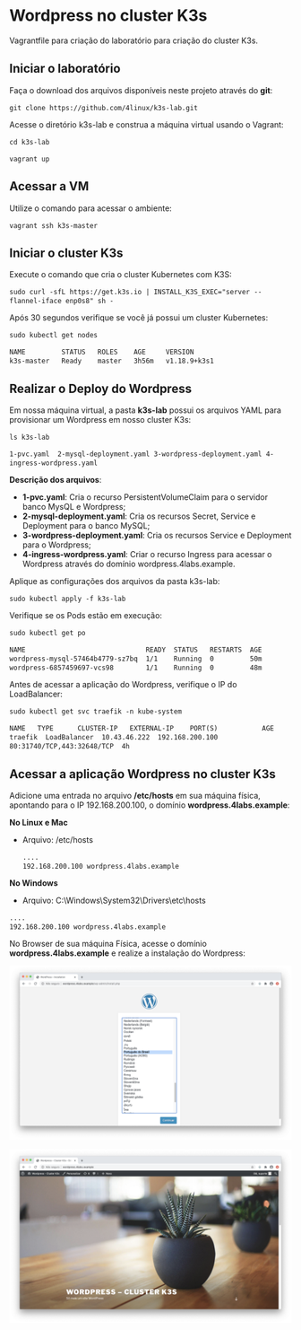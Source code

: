 # Wordpress no cluster K3s

Vagrantfile para criação do laboratório para criação do cluster K3s.



## Iniciar o laboratório

Faça o download dos arquivos disponíveis neste projeto através do **git**:

```
git clone https://github.com/4linux/k3s-lab.git
```

Acesse o diretório k3s-lab e construa a máquina virtual usando o Vagrant:

```
cd k3s-lab
```

```
vagrant up
```



## Acessar a VM

Utilize o comando para acessar o ambiente:

```
vagrant ssh k3s-master
```



## Iniciar o cluster K3s

Execute o comando que cria o cluster Kubernetes com K3S:

```
sudo curl -sfL https://get.k3s.io | INSTALL_K3S_EXEC="server --flannel-iface enp0s8" sh -
```

Após 30 segundos verifique se você já possui um cluster Kubernetes:

```
sudo kubectl get nodes
```

```
NAME         STATUS   ROLES    AGE     VERSION
k3s-master   Ready    master   3h56m   v1.18.9+k3s1
```



## Realizar o Deploy do Wordpress

Em nossa máquina virtual, a pasta **k3s-lab** possui os arquivos YAML para provisionar um Wordpress em nosso cluster K3s:

```
ls k3s-lab
```

```
1-pvc.yaml	2-mysql-deployment.yaml	3-wordpress-deployment.yaml	4-ingress-wordpress.yaml
```

**Descrição dos arquivos**:

- **1-pvc.yaml**:  Cria o recurso PersistentVolumeClaim para o servidor banco MysQL e Wordpress;  
- **2-mysql-deployment.yaml**: Cria os recursos Secret, Service e Deployment para o banco MySQL;
- **3-wordpress-deployment.yaml**: Cria os recursos Service e Deployment para o Wordpress;
- **4-ingress-wordpress.yaml**: Criar o recurso Ingress para acessar o Wordpress através do domínio wordpress.4labs.example.

Aplique as configurações dos arquivos da pasta k3s-lab:

```
sudo kubectl apply -f k3s-lab
```

Verifique se os Pods estão em execução:

```
sudo kubectl get po
```

```
NAME                              READY  STATUS   RESTARTS  AGE
wordpress-mysql-57464b4779-sz7bq  1/1    Running  0         50m
wordpress-6857459697-vcs98        1/1    Running  0         48m
```

Antes de acessar a aplicação do Wordpress, verifique o IP do LoadBalancer:

```
sudo kubectl get svc traefik -n kube-system
```

```
NAME   TYPE      CLUSTER-IP   EXTERNAL-IP    PORT(S)           AGE
traefik  LoadBalancer  10.43.46.222  192.168.200.100  80:31740/TCP,443:32648/TCP  4h
```



## Acessar a aplicação Wordpress no cluster K3s

Adicione uma entrada no arquivo **/etc/hosts** em sua máquina física, apontando para o IP 192.168.200.100, o domínio **wordpress.4labs.example**:

**No Linux e Mac**

* Arquivo: /etc/hosts

  ```text
  ....
  192.168.200.100 wordpress.4labs.example
  ```

**No Windows**

* Arquivo: C:\Windows\System32\Drivers\etc\hosts

```text
....
192.168.200.100 wordpress.4labs.example
```

No Browser de sua máquina Física, acesse o domínio **wordpress.4labs.example** e realize a instalação do Wordpress:

![Instalação do Wordpress no K3s](imagens/wordpress-install.png)

![Wordpress no K3s](imagens/wordpress-k3s.png)